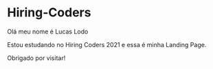 # Hiring-Coders

Olá meu nome é Lucas Lodo

Estou estudando no Hiring Coders 2021 e essa é minha Landing Page.

Obrigado por visitar!